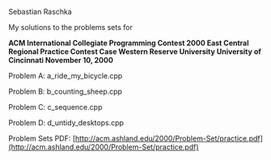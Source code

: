 Sebastian Raschka

My solutions to the problems sets for

**ACM International Collegiate Programming Contest 
2000 East Central Regional Practice Contest Case Western Reserve University University of Cincinnati
November 10, 2000**

Problem A: a_ride_my_bicycle.cpp

Problem B: b_counting_sheep.cpp

Problem C: c_sequence.cpp

Problem D: d_untidy_desktops.cpp


Problem Sets PDF:
[http://acm.ashland.edu/2000/Problem-Set/practice.pdf](http://acm.ashland.edu/2000/Problem-Set/practice.pdf)


